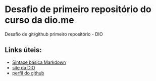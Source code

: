# Desafio de primeiro repositório do curso da dio.me
 Desafio de git/github primeiro repositório - DIO

## Links úteis:
* [Sintaxe básica Markdown](https://www.markdownguide.org/)
* [site da DIO](https://www.dio.me/)
* [perfil do github](https://github.com/marcelo-fm)
